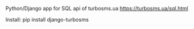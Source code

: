 Python/Django app for SQL api of turbosms.ua https://turbosms.ua/sql.html

Install: pip install django-turbosms
